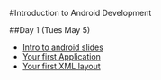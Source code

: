 #Introduction to Android Development

##Day 1 (Tues May 5)
* [Intro to android slides](https://docs.google.com/presentation/d/1jjGpr9BX2Y6Xse3dS_HQDx2VjmalNFakhFxuygCykR8/edit?usp=sharing)
* [Your first Application](firstApp.md)
* [Your first XML layout](firstAppXml.md)
